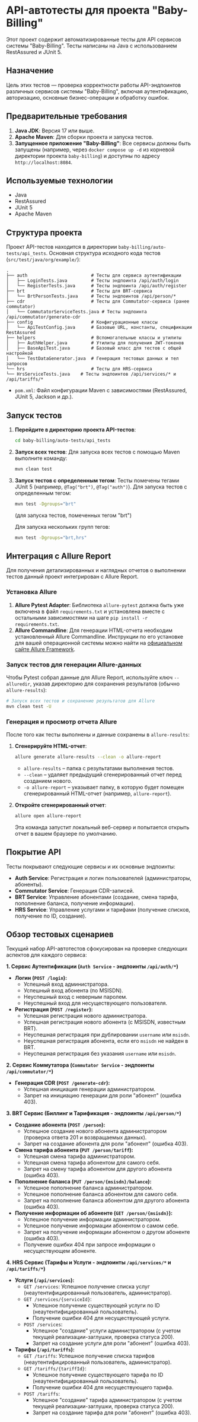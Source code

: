 # API-автотесты для проекта "Baby-Billing"

Этот проект содержит автоматизированные тесты для API сервисов системы "Baby-Billing". Тесты написаны на Java с использованием RestAssured и JUnit 5.

## Назначение

Цель этих тестов — проверка корректности работы API-эндпоинтов различных сервисов системы "Baby-Billing", включая аутентификацию, авторизацию, основные бизнес-операции и обработку ошибок.

## Предварительные требования

1.  **Java JDK**: Версия 17 или выше.
2.  **Apache Maven**: Для сборки проекта и запуска тестов.
3.  **Запущенное приложение "Baby-Billing"**: Все сервисы должны быть запущены (например, через `docker compose up -d` из корневой директории проекта `baby-billing`) и доступны по адресу `http://localhost:8084`.

## Используемые технологии
* Java
* RestAssured
* JUnit 5
* Apache Maven

## Структура проекта
Проект API-тестов находится в директории `baby-billing/auto-tests/api_tests`.
Основная структура исходного кода тестов (`src/test/java/org/example/`):
```
.
├── auth                        # Тесты для сервиса аутентификации
│   ├── LoginTests.java         # Тесты эндпоинта /api/auth/login
│   └── RegisterTests.java      # Тесты эндпоинта /api/auth/register
├── brt                         # Тесты для BRT-сервиса
│   └── BrtPersonTests.java     # Тесты эндпоинтов /api/person/*
├── cdr                         # Тесты для Commutator-сервиса (ранее commutator)
│   └── CommutatorServiceTests.java # Тесты эндпоинта /api/commutator/generate-cdr
├── config                      # Конфигурационные классы
│   └── ApiTestConfig.java      # Базовые URL, константы, спецификации RestAssured
├── helpers                     # Вспомогательные классы и утилиты
│   ├── AuthHelper.java         # Утилиты для получения JWT-токенов
│   ├── BaseApiTest.java        # Базовый класс для тестов с общей настройкой
│   └── TestDataGenerator.java  # Генерация тестовых данных и тел запросов
└── hrs                         # Тесты для HRS-сервиса
└── HrsServiceTests.java    # Тесты эндпоинтов /api/services/* и /api/tariffs/*
```
* `pom.xml`: Файл конфигурации Maven с зависимостями (RestAssured, JUnit 5, Jackson и др.).

## Запуск тестов

1.  **Перейдите в директорию проекта API-тестов**:
    ```bash
    cd baby-billing/auto-tests/api_tests
    ```
2.  **Запуск всех тестов**:
    Для запуска всех тестов с помощью Maven выполните команду:
    ```bash
    mvn clean test
    ```
3.  **Запуск тестов с определенным тегом**:
    Тесты помечены тегами JUnit 5 (например, `@Tag("brt")`, `@Tag("auth")`). Для запуска тестов с определенным тегом:
    ```bash
    mvn test -Dgroups="brt" 
    ```
    (для запуска тестов, помеченных тегом "brt")

    Для запуска нескольких групп тегов:
    ```bash
    mvn test -Dgroups="brt,hrs"
    ```

## Интеграция с Allure Report

Для получения детализированных и наглядных отчетов о выполнении тестов данный проект интегрирован с Allure Report.

### Установка Allure

1.  **Allure Pytest Adapter**: Библиотека `allure-pytest` должна быть уже включена в файл `requirements.txt` и установлена вместе с остальными зависимостями на шаге `pip install -r requirements.txt`.
2.  **Allure Commandline**: Для генерации HTML-отчета необходим установленный Allure Commandline. Инструкции по его установке для вашей операционной системы можно найти на [официальном сайте Allure Framework](https://allurereport.org/docs/gettingstarted-installation/).

### Запуск тестов для генерации Allure-данных

Чтобы Pytest собрал данные для Allure Report, используйте ключ `--alluredir`, указав директорию для сохранения результатов (обычно `allure-results`):

```bash
# Запуск всех тестов и сохранение результатов для Allure
mvn clean test -U
```

### Генерация и просмотр отчета Allure

После того как тесты выполнены и данные сохранены в `allure-results`:

1.  **Сгенерируйте HTML-отчет**:
    ```bash
    allure generate allure-results --clean -o allure-report
    ```
    * `allure-results` – папка с результатами выполнения тестов.
    * `--clean` – удаляет предыдущий сгенерированный отчет перед созданием нового.
    * `-o allure-report` – указывает папку, в которую будет помещен сгенерированный HTML-отчет (например, `allure-report`).

2.  **Откройте сгенерированный отчет**:
    ```bash
    allure open allure-report
    ```
    Эта команда запустит локальный веб-сервер и попытается открыть отчет в вашем браузере по умолчанию.


## Покрытие API

Тесты покрывают следующие сервисы и их основные эндпоинты:
* **Auth Service**: Регистрация и логин пользователей (администраторы, абоненты).
* **Commutator Service**: Генерация CDR-записей.
* **BRT Service**: Управление абонентами (создание, смена тарифа, пополнение баланса, получение информации).
* **HRS Service**: Управление услугами и тарифами (получение списков, получение по ID, создание).


## Обзор тестовых сценариев

Текущий набор API-автотестов сфокусирован на проверке следующих аспектов для каждого сервиса:

**1. Сервис Аутентификации (`Auth Service` - эндпоинты `/api/auth/*`)**
* **Логин (`POST /login`):**
    * Успешный вход администратора.
    * Успешный вход абонента (по MSISDN).
    * Неуспешный вход с неверным паролем.
    * Неуспешный вход для несуществующего пользователя.
* **Регистрация (`POST /register`):**
    * Успешная регистрация нового администратора.
    * Успешная регистрация нового абонента (с MSISDN, известным BRT).
    * Неуспешная регистрация при дублировании `username` или `msisdn`.
    * Неуспешная регистрация абонента, если его `msisdn` не найден в BRT.
    * Неуспешная регистрация без указания `username` или `msisdn`.

**2. Сервис Коммутатора (`Commutator Service` - эндпоинты `/api/commutator/*`)**
* **Генерация CDR (`POST /generate-cdr`):**
    * Успешная инициация генерации администратором.
    * Запрет на инициацию генерации для роли "абонент" (ошибка 403).

**3. BRT Сервис (Биллинг и Тарификация - эндпоинты `/api/person/*`)**
* **Создание абонента (`POST /person`):**
    * Успешное создание нового абонента администратором (проверка ответа 201 и возвращаемых данных).
    * Запрет на создание абонента для роли "абонент" (ошибка 403).
* **Смена тарифа абонента (`PUT /person/tariff`):**
    * Успешная смена тарифа администратором.
    * Успешная смена тарифа абонентом для самого себя.
    * Запрет на смену тарифа абонентом для другого абонента (ошибка 403).
* **Пополнение баланса (`PUT /person/{msisdn}/balance`):**
    * Успешное пополнение баланса администратором.
    * Успешное пополнение баланса абонентом для самого себя.
    * Запрет на пополнение баланса абонентом для другого абонента (ошибка 403).
* **Получение информации об абоненте (`GET /person/{msisdn}`):**
    * Успешное получение информации администратором.
    * Успешное получение информации абонентом о самом себе.
    * Запрет на получение информации абонентом о другом абоненте (ошибка 403).
    * Получение ошибки 404 при запросе информации о несуществующем абоненте.

**4. HRS Сервис (Тарифы и Услуги - эндпоинты `/api/services/*` и `/api/tariffs/*`)**
* **Услуги (`/api/services`):**
    * `GET /services`: Успешное получение списка услуг (неаутентифицированный пользователь, администратор).
    * `GET /services/{serviceId}`:
        * Успешное получение существующей услуги по ID (неаутентифицированный пользователь).
        * Получение ошибки 404 для несуществующей услуги.
    * `POST /services`:
        * Успешное "создание" услуги администратором (с учетом текущей реализации-заглушки, проверка статуса 200).
        * Запрет на создание услуги для роли "абонент" (ошибка 403).
* **Тарифы (`/api/tariffs`):**
    * `GET /tariffs`: Успешное получение списка тарифов (неаутентифицированный пользователь, администратор).
    * `GET /tariffs/{tariffId}`:
        * Успешное получение существующего тарифа по ID (неаутентифицированный пользователь).
        * Получение ошибки 404 для несуществующего тарифа.
    * `POST /tariffs`:
        * Успешное "создание" тарифа администратором (с учетом текущей реализации-заглушки, проверка статуса 200).
        * Запрет на создание тарифа для роли "абонент" (ошибка 403).
